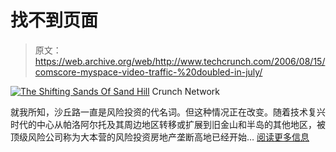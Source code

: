 # 找不到页面

> 原文：<https://web.archive.org/web/http://www.techcrunch.com/2006/08/15/comscore-myspace-video-traffic-%20doubled-in-july/>

[![The Shifting Sands Of Sand Hill](img/af7b80aa63c18dfb7e128cb21ed67e0d.png)](https://web.archive.org/web/20150909045403/http://techcrunch.com/2015/09/08/shifting-sands-of-sand-hill/)  Crunch Network

就我所知，沙丘路一直是风险投资的代名词。但这种情况正在改变。随着技术复兴时代的中心从帕洛阿尔托及其周边地区转移或扩展到旧金山和半岛的其他地区，被顶级风险公司称为大本营的风险投资房地产垄断高地已经开始… [阅读更多信息](https://web.archive.org/web/20150909045403/http://techcrunch.com/2015/09/08/shifting-sands-of-sand-hill/)